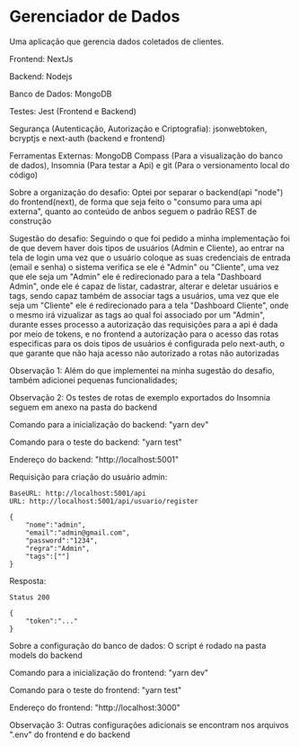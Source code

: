 # Gerenciador de Dados
Uma aplicação que gerencia dados coletados de clientes.

Frontend: NextJs

Backend: Nodejs

Banco de Dados: MongoDB

Testes: Jest (Frontend e Backend)

Segurança (Autenticação, Autorização e Criptografia): jsonwebtoken, bcryptjs e next-auth (backend e frontend)

Ferramentas Externas: MongoDB Compass (Para a visualização do banco de dados), Insomnia (Para testar a Api) e git (Para o versionamento local do código)

Sobre a organização do desafio: Optei por separar o backend(api "node") do frontend(next), de forma que seja feito o "consumo para uma api externa", quanto ao conteúdo de anbos seguem o padrão REST de construção

Sugestão do desafio: Seguindo o que foi pedido a minha implementação foi de que devem haver dois tipos de usuários (Admin e Cliente), ao entrar na tela de login uma vez que o usuário coloque as suas credenciais de entrada (email e senha) o sistema verifica se ele é "Admin" ou "Cliente", uma vez que ele seja um "Admin" ele é redirecionado para a tela "Dashboard Admin", onde ele é capaz de listar, cadastrar, alterar e deletar usuários e tags, sendo capaz também de associar tags a usuários, uma vez que ele seja um "Cliente" ele é redirecionado para a tela "Dashboard Cliente", onde o mesmo irá vizualizar as tags ao qual foi associado por um "Admin", durante esses processo a autorização das requisições para a api é dada por meio de tokens, e no frontend a autorização para o acesso das rotas especificas para os dois tipos de usuários é configurada pelo next-auth, o que garante que não haja acesso não autorizado a rotas não autorizadas

Observação 1: Além do que implementei na minha sugestão do desafio, também adicionei pequenas funcionalidades;

Observação 2: Os testes de rotas de exemplo exportados do Insomnia seguem em anexo na pasta do backend

Comando para a inicialização do backend: "yarn dev"

Comando para o teste do backend: "yarn test"

Endereço do backend: "http://localhost:5001"

Requisição para criação do usuário admin:

    BaseURL: http://localhost:5001/api
    URL: http://localhost:5001/api/usuario/register

    {
	    "nome":"admin",
	    "email":"admin@gmail.com",
	    "password":"1234",
	    "regra":"Admin",
	    "tags":[""]
    }

Resposta:

    Status 200

    {
        "token":"..."
    }

Sobre a configuração do banco de dados: O script é rodado na pasta models do backend

Comando para a inicialização do frontend: "yarn dev"

Comando para o teste do frontend: "yarn test"

Endereço do frontend: "http://localhost:3000"

Observação 3: Outras configurações adicionais se encontram nos arquivos ".env" do frontend e do backend

